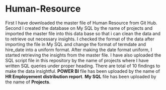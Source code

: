 # Human-Resource
First I have downloaded the master file of Human Resource from Git Hub.
Second I created the database on My SQL by the name of projects and imported the master file into this data base so that i can clean the data and to retrieve out necessary insights.
I checked the format of the data after importing the file in My SQL and change the format of termdate and hire_date into a uniform format.
After making the date format uniform, I started retrieving the insights from the master file.
I have also uploaded the SQL script file in this repository by the name of projects where I have written SQL queries under proper heading.
There are total of 10 findings to make the data insightful.
**POWER BI** file has been uploaded by the name of **HR Employement distribution report**.
**My SQL** file has been uploaded by the name of **Projects**.
